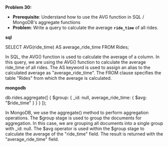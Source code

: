 **Problem 30:**

- **Prerequisite**: Understand how to use the AVG function in SQL / MongoDB's aggregate functions
- **Problem**: Write a query to calculate the average **`ride_time`** of all rides.

**sql**

 SELECT AVG(ride_time) AS average_ride_time
FROM Rides;

In SQL, the AVG() function is used to calculate the average of a column. In this query, we are using the AVG() function to calculate the average ride_time of all rides. The AS keyword is used to assign an alias to the calculated average as "average_ride_time". The FROM clause specifies the table "Rides" from which the average is calculated.


**mongodb**

db.rides.aggregate([
  {
    $group: {
      _id: null,
      average_ride_time: { $avg: "$ride_time" }
    }
  }
]);


In MongoDB, we use the aggregate() method to perform aggregation operations. The $group stage is used to group the documents for aggregation. In this case, we are grouping all documents into a single group with _id: null. The $avg operator is used within the $group stage to calculate the average of the "ride_time" field. The result is returned with the "average_ride_time" field.
